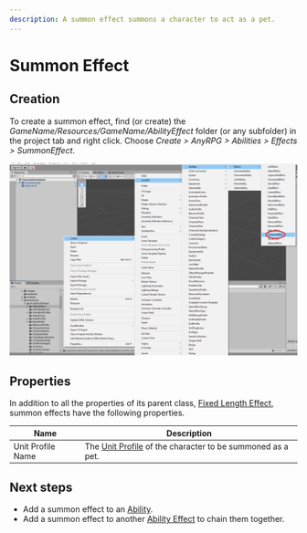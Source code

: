 ```yaml
---
description: A summon effect summons a character to act as a pet.
---
```


# Summon Effect

## Creation

To create a summon effect, find (or create) the _GameName/Resources/GameName/AbilityEffect_ folder (or any subfolder) in the project tab and right click.  Choose _Create > AnyRPG > Abilities > Effects > SummonEffect_.

![](<../../.gitbook/assets/image (6).png>)

## Properties

In addition to all the properties of its parent class, [Fixed Length Effect](./#fixed-length-effect-properties), summon effects have the following properties.

| Name              | Description                                                                      |
| ----------------- | -------------------------------------------------------------------------------- |
| Unit Profile Name | The [Unit Profile](../unit-profile.md) of the character to be summoned as a pet. |

## Next steps

* Add a summon effect to an [Ability](../abilities/).
* Add a summon effect to another [Ability Effect](./) to chain them together.
